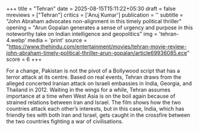 +++
title = "Tehran"
date = 2025-08-15T15:11:22+05:30
draft = false
mreviews = ["Tehran"]
critics = ['Anuj Kumar']
publication = ''
subtitle = "John Abraham advocates non-alignment in this timely political thriller"
opening = "Arun Gopalan generates a sense of urgency and purpose in this noteworthy take on Indian intelligence and geopolitics"
img = 'tehran-4.webp'
media = 'print'
source = "https://www.thehindu.com/entertainment/movies/tehran-movie-review-john-abraham-timely-political-thriller-arun-gopalan/article69936085.ece"
score = 6
+++

For a change, Pakistan is not the pivot of a Bollywood script that has a terror attack at its centre. Based on real events, Tehran draws from the alleged concerted Iranian attack on Israeli embassies in India, Georgia, and Thailand in 2012. Waiting in the wings for a while, Tehran assumes importance at a time when West Asia is on the boil again because of strained relations between Iran and Israel. The film shows how the two countries attack each other’s interests, but in this case, India, which has friendly ties with both Iran and Israel, gets caught in the crossfire between the two countries fighting a war of civilisations.
